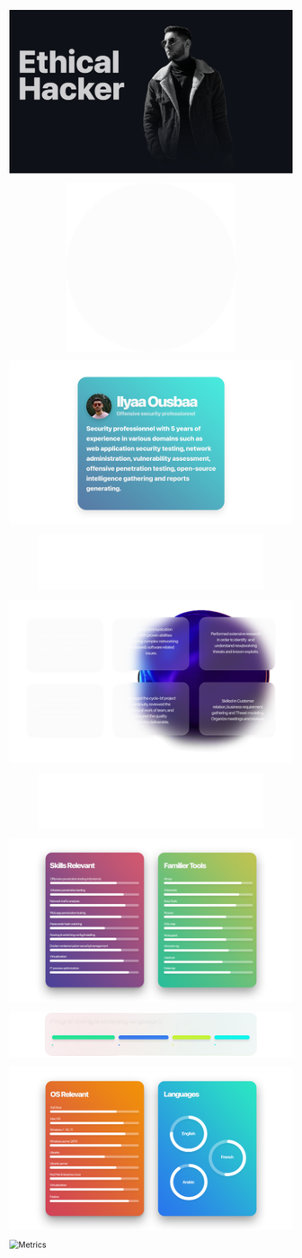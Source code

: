 <img src="https://github.com/ousbaailyas/ousbaailyas/blob/master/Background.gif" alt=""></img>

<p align="center"> <img src="https://github.com/ousbaailyas/ousbaailyas/blob/master/SPACE.png" height="300" width="300" alt="" /> </p>

<p align="center"> <img src="https://github.com/ousbaailyas/ousbaailyas/blob/master/Bio_1.png"  alt="" /> </p>

<p align="center"> <img src="https://github.com/ousbaailyas/ousbaailyas/blob/master/Professionnel_Summary.png" height="100" width="400" alt="" /> </p>

<p align="center"> <img src="https://github.com/ousbaailyas/ousbaailyas/blob/master/Professionnel_Summary1.png"  alt="" /> </p>

<p align="center"> <img src="https://github.com/ousbaailyas/ousbaailyas/blob/master/Skills_and_tools.png" height="100" width="400" alt="" /> </p>

<p align="center"> <img src="https://github.com/ousbaailyas/ousbaailyas/blob/master/Skills_and_tools_ST.png"  alt="" /> </p>

<p align="center"> <img src="https://github.com/ousbaailyas/ousbaailyas/blob/master/P%26SL1.png" alt="" /> </p>

<p align="center"> <img src="https://github.com/ousbaailyas/ousbaailyas/blob/master/OS%26L.png"  alt="" /> </p>

![Metrics](https://metrics.lecoq.io/ousbaailyas?template=classic&base.header=0&base.repositories=0&base.metadata=0&isocalendar=1&achievements=1&pagespeed=1&isocalendar.duration=half-year&achievements.threshold=C&achievements.secrets=true&achievements.display=compact&achievements.limit=0&pagespeed.url=.user.website&pagespeed.detailed=false&pagespeed.screenshot=false&config.timezone=Africa%2FCasablanca&config.display=large)
